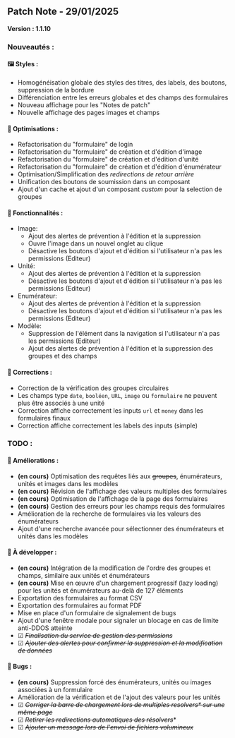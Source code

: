 ## Patch Note - 29/01/2025

**Version : 1.1.10**

### Nouveautés :

#### 🖼️ Styles :

* Homogénéisation globale des styles des titres, des labels, des boutons, suppression de la bordure
* Différenciation entre les erreurs globales et des champs des formulaires
* Nouveau affichage pour les "Notes de patch"
* Nouvelle affichage des pages images et champs

#### 🪩 Optimisations :

* Refactorisation du "formulaire" de login
* Refactorisation du "formulaire" de création et d'édition d'image
* Refactorisation du "formulaire" de création et d'édition d'unité
* Refactorisation du "formulaire" de création et d'édition d'énumérateur
* Optimisation/Simplification des *redirections de retour arrière*
* Unification des boutons de soumission dans un composant
* Ajout d'un cache et ajout d'un composant *custom* pour la selection de groupes

#### 🚀 Fonctionnalités :

* Image:
    * Ajout des alertes de prévention à l'édition et la suppression
    * Ouvre l'image dans un nouvel onglet au clique
    * Désactive les boutons d'ajout et d'édition si l'utilisateur n'a pas les permissions (Editeur)
* Unité:
    * Ajout des alertes de prévention à l'édition et la suppression
    * Désactive les boutons d'ajout et d'édition si l'utilisateur n'a pas les permissions (Editeur)
* Enumérateur:
    * Ajout des alertes de prévention à l'édition et la suppression
    * Désactive les boutons d'ajout et d'édition si l'utilisateur n'a pas les permissions (Editeur)
* Modèle:
    * Suppression de l'élément dans la navigation si l'utilisateur n'a pas les permissions (Editeur)
    * Ajout des alertes de prévention à l'édition et la suppression des groupes et des champs

#### 🐛 Corrections :

* Correction de la vérification des groupes circulaires
* Les champs type `date`, `booléen`, `URL`, `image` ou `formulaire` ne peuvent plus être associés à une unité
* Correction affiche correctement les inputs `url` et `money` dans les formulaires finaux
* Correction affiche correctement les labels des inputs (simple)

### TODO :

#### 🔨 Améliorations :

* **(en cours)** Optimisation des requêtes liés aux ~~groupes~~, énumérateurs, unités et images dans les modèles
* **(en cours)** Révision de l'affichage des valeurs multiples des formulaires
* **(en cours)** Optimisation de l'affichage de la page des formulaires
* **(en cours)** Gestion des erreurs pour les champs requis des formulaires
* Amélioration de la recherche de formulaires via les valeurs des énumérateurs
* Ajout d'une recherche avancée pour sélectionner des énumérateurs et unités dans les modèles

#### 🚀 À développer :

* **(en cours)** Intégration de la modification de l'ordre des groupes et champs, similaire aux unités et énumérateurs
* **(en cours)** Mise en œuvre d'un chargement progressif (lazy loading) pour les unités et énumérateurs au-delà de 127 éléments
* Exportation des formulaires au format CSV
* Exportation des formulaires au format PDF
* Mise en place d'un formulaire de signalement de bugs
* Ajout d'une fenêtre modale pour signaler un blocage en cas de limite anti-DDOS atteinte
* ☑︎ ~~*Finalisation du service de gestion des permissions*~~
* ☑︎ ~~*Ajouter des alertes pour confirmer la suppression et la modification de données*~~

#### 🐛 Bugs :

* **(en cours)** Suppression forcé des énumérateurs, unités ou images associées à un formulaire
* Amélioration de la vérification et de l'ajout des valeurs pour les unités
* ☑︎ ~~*Corriger la barre de chargement lors de multiples resolvers\* sur une même page*~~
* ☑︎ ~~*Retirer les redirections automatiques des résolvers*~~*
* ☑︎ ~~*Ajouter un message lors de l'envoi de fichiers volumineux*~~